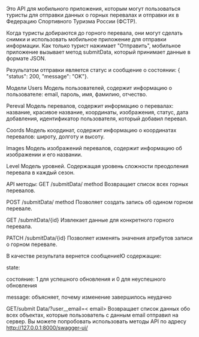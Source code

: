 Это API для мобильного приложения, которым могут пользоваться туристы для отправки данных о горных перевалах и отправки их в Федерацию Спортивного Туризма России (ФСТР).

Когда туристы добираются до горного перевала, они могут сделать снимки и использовать мобильное приложение для отправки информации. Как только турист нажимает "Отправить", мобильное приложение вызывает метод submitData, который принимает данные в формате JSON.

Результатом отправки является статус и сообщение о состоянии: { "status": 200, "message": "OK"}.

Модели
Users
Модель пользователей, содержит информацию о пользователе: email, пароль, имя, фамилию, отчество.

Pereval
Модель перевалов, содержит информацию о перевалах: название, красивое название, координаты, изображения, статус, дата добавления, идентификатор пользователя, который добавил перевал.

Coords
Модель координат, содержит информацию о координатах перевалов: широту, долготу и высоту.

Images
Модель изображений перевалов, содержит информацию об изображении и его названии.

Level
Модель уровней. Содержащая уровень сложности преодоления перевала в каждый сезон.

API методы:
GET /submitData/ method
Возвращает список всех горных перевалов.

POST /submitData/ method
Позволяет создать запись об одином горном перевале.

GET /submitData/{id}
Извлекает данные для конкретного горного перевала.

PATCH /submitData/{id}
Позволяет изменять значения атрибутов записи о горном перевале.

В качестве результата вернется сообщениеЮ содержащие:

state:

состояние: 1 для успешного обновления и 0 для неуспешного обновления

message: объясняет, почему изменение завершилось неудачно

GET/submit Data/?user__email=< email>
Возвращает список данных обо всех объектах, которые пользователь с данным email отправил на сервер. Вы можете попробовать использовать методы API по адресу http://127.0.0.1:8000/swagger-ui/
